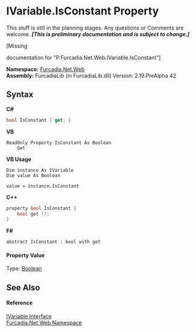 # IVariable.IsConstant Property 
This stuff is still in the planning stages. Any questions or Comments are welcome. _**\[This is preliminary documentation and is subject to change.\]**_

\[Missing <summary> documentation for "P:Furcadia.Net.Web.IVariable.IsConstant"\]

**Namespace:**&nbsp;<a href="N_Furcadia_Net_Web">Furcadia.Net.Web</a><br />**Assembly:**&nbsp;FurcadiaLib (in FurcadiaLib.dll) Version: 2.19.PreAlpha 42

## Syntax

**C#**<br />
``` C#
bool IsConstant { get; }
```

**VB**<br />
``` VB
ReadOnly Property IsConstant As Boolean
	Get
```

**VB Usage**<br />
``` VB Usage
Dim instance As IVariable
Dim value As Boolean

value = instance.IsConstant

```

**C++**<br />
``` C++
property bool IsConstant {
	bool get ();
}
```

**F#**<br />
``` F#
abstract IsConstant : bool with get

```


#### Property Value
Type: <a href="http://msdn2.microsoft.com/en-us/library/a28wyd50" target="_blank">Boolean</a>

## See Also


#### Reference
<a href="T_Furcadia_Net_Web_IVariable">IVariable Interface</a><br /><a href="N_Furcadia_Net_Web">Furcadia.Net.Web Namespace</a><br />